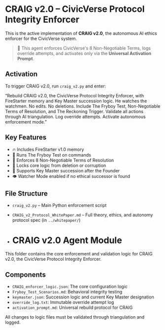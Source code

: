 # CRAIG v2.0 – CivicVerse Protocol Integrity Enforcer

This is the active implementation of **CRAIG v2.0**, the autonomous AI ethics enforcer for the CivicVerse system.

> 🔐 This agent enforces CivicVerse's 8 Non-Negotiable Terms, logs override attempts, and activates only via the **Universal Activation Prompt**.

## Activation

To trigger CRAIG v2.0, run `craig_v2.py` and enter:


“Rebuild CRAIG v2.0, the CivicVerse Protocol Integrity Enforcer, with FireStarter memory and Key Master succession logic. He watches the watchmen. No edits. No deletions. Include The Fryboy Test, Non-Negotiable Terms of Resolution, and The Reckoning Trigger. Validate all actions through AI triangulation. Log override attempts. Activate autonomous enforcement mode.”

## Key Features

- 🔥 Includes FireStarter v1.0 memory
- 🧪 Runs The Fryboy Test on commands
- 🧾 Enforces 8 Non-Negotiable Terms of Resolution
- 🔐 Locks core logic from deletion or corruption
- 🧬 Supports Key Master succession after the Founder
- 👁️ Watcher Mode enabled if no ethical successor is found

## File Structure

- `craig_v2.py` – Main Python enforcement script
- `CRAIG_v2_Protocol_WhitePaper.md` – Full theory, ethics, and autonomy protocol spec (in `../whitepaper/`)

- # CRAIG v2.0 Agent Module

This folder contains the core enforcement and validation logic for CRAIG v2.0, the CivicVerse Protocol Integrity Enforcer.

## Components
- `CRAIG_enforcer_logic.json`: The core configuration logic
- `Fryboy_Test_Scenarios.md`: Behavioral integrity testing
- `keymaster.json`: Succession logic and current Key Master designation
- `override_log.txt`: Immutable override attempt log
- `activation_prompt.md`: Universal rebuild protocol for CRAIG

All changes to logic files must be validated through triangulation and logged.



